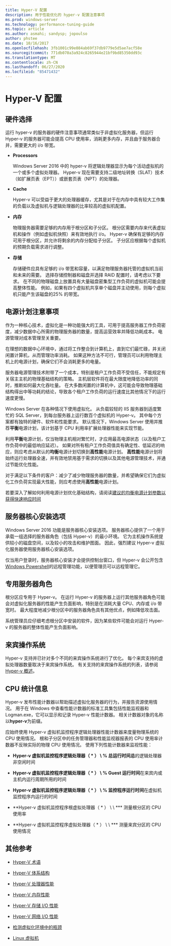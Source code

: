 ```yaml
---
title: Hyper-V 配置
description: 用于性能优化的 hyper-v 配置注意事项
ms.prod: windows-server
ms.technology: performance-tuning-guide
ms.topic: article
ms.author: asmahi; sandysp; jopoulso
author: phstee
ms.date: 10/16/2017
ms.openlocfilehash: 3fb1001c99e084ab69f37db9779e5d5ae7acf58e
ms.sourcegitcommit: 771db070a3a924c8265944e21bf9bd85350dd93c
ms.translationtype: MT
ms.contentlocale: zh-CN
ms.lasthandoff: 06/27/2020
ms.locfileid: "85471432"
---
```

# <a name="hyper-v-configuration"></a>Hyper-V 配置

## <a name="hardware-selection"></a>硬件选择

运行 hyper-v 的服务器的硬件注意事项通常类似于非虚拟化服务器，但运行 Hyper-v 的服务器可能会提高 CPU 使用率，消耗更多内存，并且由于服务器合并，需要更大的 i/o 带宽。

-   **Processors**

    Windows Server 2016 中的 hyper-v 将逻辑处理器显示为每个活动虚拟机的一个或多个虚拟处理器。 Hyper-v 现在需要支持二级地址转换（SLAT）技术（如扩展页表（EPT））或嵌套页表（NPT）的处理器。

-   **Cache**

    Hyper-v 可以受益于更大的处理器缓存，尤其是对于在内存中具有较大工作集的负载以及虚拟机与逻辑处理器的比率较高的虚拟机配置。

-   **内存**

    物理服务器需要足够的内存用于根分区和子分区。 根分区需要内存来代表虚拟机和操作（例如虚拟机快照）来有效地执行 i/o。 Hyper-v 确保有足够的内存可用于根分区，并允许将剩余的内存分配给子分区。 子分区应根据每个虚拟机的预期负载需求进行调整。

-   **存储**

    存储硬件应具有足够的 i/o 带宽和容量，以满足物理服务器托管的虚拟机当前和未来的需要。 选择存储控制器和磁盘并选择 RAID 配置时，请考虑以下要求。 在不同的物理磁盘上放置具有大量磁盘密集型工作负荷的虚拟机可能会提高整体性能。 例如，如果有四个虚拟机共享单个磁盘并主动使用，则每个虚拟机只能产生该磁盘的25% 的带宽。

## <a name="power-plan-considerations"></a>电源计划注意事项

作为一种核心技术，虚拟化是一种功能强大的工具，可用于提高服务器工作负荷密度，减少数据中心所需的物理服务器的数量，提高运营效率并降低功耗成本。 电源管理对成本管理至关重要。

在理想的数据中心环境中，通过将工作整合到计算机上，直到它们最忙碌，并关闭闲置计算机，从而管理功率消耗。 如果这种方法不可行，管理员可以利用物理主机上的电源计划，确保它们不会消耗更多的电量。

服务器电源管理技术附带了一个成本，特别是租户工作负荷不受信任，不能规定有关宿主主机的物理基础结构的策略。 主机层软件将在最大限度地降低功率的同时，推断如何最大化吞吐量。 在大多数闲置的计算机中，这可能会导致物理基础结构得出中等功耗的结论，导致各个租户工作负荷的运行速度比其他情况下的运行速度更慢。

Windows Server 在各种情况下使用虚拟化。 从负载较轻的 IIS 服务器到适度繁忙的 SQL Server，到每台服务器上运行数百个虚拟机的 Hyper-v。 其中每个方案都有独特的硬件、软件和性能要求。 默认情况下，Windows Server 使用并推荐**平衡**电源计划，该计划基于 CPU 利用率扩展处理器性能来实现节能。

利用**平衡**电源计划，仅当物理主机相对繁忙时，才应用最高电源状态（以及租户工作负荷中的最低响应延迟）。 如果对所有租户工作负荷值具有确定性、低延迟的响应，则应考虑从默认的**均衡**电源计划切换到**高性能**电源计划。 **高性能**电源计划将始终运行处理器全速，并有效地禁用基于需求的切换以及其他电源管理技术，并通过节能优化性能。

对于满足以下条件的客户：减少了减少物理服务器的数量，并希望确保它们为虚拟化工作负荷实现最大性能，则应考虑使用**高性能**电源计划。

若要深入了解如何利用电源计划优化基础结构，请阅读[建议的均衡电源计划参数以获得快速响应时间](../../hardware/power/recommended-balanced-plan-parameters.md)



## <a name="server-core-installation-option"></a>服务器核心安装选项

Windows Server 2016 功能是服务器核心安装选项。 服务器核心提供了一个用于承载一组选择的服务器角色（包括 Hyper-v）的最小环境。 它为主机操作系统提供较小的磁盘空间，以及较小的攻击和维护图面。 因此，强烈建议 Hyper-v 虚拟化服务器使用服务器核心安装选项。

仅当用户登录时，服务器核心安装才会提供控制台窗口，但 Hyper-v 会公开包含[Windows Powershell](https://technet.microsoft.com/library/hh848559.aspx)的远程管理功能，以便管理员可以远程管理它。

## <a name="dedicated-server-role"></a>专用服务器角色

根分区应专用于 Hyper-v。 在运行 Hyper-v 的服务器上运行其他服务器角色可能会对虚拟化服务器的性能产生负面影响，特别是在消耗大量 CPU、内存或 i/o 带宽时。 最大程度地减少根分区中的服务器角色具有其他优点，例如降低攻击面。

系统管理员应仔细考虑根分区中安装的软件，因为某些软件可能会对运行 Hyper-v 的服务器的整体性能产生负面影响。

## <a name="guest-operating-systems"></a>来宾操作系统

Hyper-v 支持并已针对多个不同的来宾操作系统进行了优化。 每个来宾支持的虚拟处理器数量取决于来宾操作系统。 有关支持的来宾操作系统的列表，请参阅[Hyper-v 概述](https://technet.microsoft.com/library/hh831531.aspx)。

## <a name="cpu-statistics"></a>CPU 统计信息

Hyper-v 发布性能计数器以帮助描述虚拟化服务器的行为，并报告资源使用情况。 用于在 Windows 中查看性能计数器的标准工具集包括性能监视器和 Logman.exe，它可以显示和记录 Hyper-v 性能计数器。 相关计数器对象的名称以**hyper-v**为前缀。

应始终使用 Hyper-v 虚拟机监控程序逻辑处理器性能计数器来度量物理系统的 CPU 使用情况。 根和子分区中的任务管理器和性能监视器报表的 CPU 使用率计数器不反映实际的物理 CPU 使用情况。 使用下列性能计数器来监视性能：

- **Hyper-v 虚拟机监控程序逻辑处理器（ \* ） \\ % 总运行时间总**的逻辑处理器非空闲时间

- **Hyper-v 虚拟机监控程序逻辑处理器（ \* ） \\ % Guest 运行时间**在来宾内或主机内运行周期所用的时间

- **Hyper-v 虚拟机监控程序逻辑处理器（ \* ） \\ % 监控程序运行时间**在虚拟机监控程序内运行的时间

- **Hyper-v 虚拟机监控程序根虚拟处理器（ \* ） \\ \\ *** 测量根分区的 CPU 使用率

- **Hyper-v 虚拟机监控程序虚拟处理器（ \* ） \\ \\ *** 测量来宾分区的 CPU 使用情况


## <a name="additional-references"></a>其他参考

-   [Hyper-V 术语](terminology.md)

-   [Hyper-V 体系结构](architecture.md)

-   [Hyper-V 处理器性能](processor-performance.md)

-   [Hyper-V 内存性能](memory-performance.md)

-   [Hyper-V 存储 I/O 性能](storage-io-performance.md)

-   [Hyper-V 网络 I/O 性能](network-io-performance.md)

-   [检测虚拟化环境中的瓶颈](detecting-virtualized-environment-bottlenecks.md)

-   [Linux 虚拟机](linux-virtual-machine-considerations.md)
